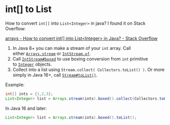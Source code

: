 # int[] to List

How to convert `int[]` into `List<Integer>` in java? I found it on Stack Overflow:

[arrays - How to convert int\[\] into List\<Integer\> in Java? - Stack Overflow](https://stackoverflow.com/questions/1073919/how-to-convert-int-into-listinteger-in-java)

1.  In Java 8+ you can make a stream of your `int` array. Call either [`Arrays.stream`](https://docs.oracle.com/en/java/javase/11/docs/api/java.base/java/util/Arrays.html#stream(int%5B%5D)) or [`IntStream.of`](https://docs.oracle.com/en/java/javase/11/docs/api/java.base/java/util/stream/IntStream.html#of(int...)).
2.  Call [`IntStream#boxed`](https://docs.oracle.com/en/java/javase/11/docs/api/java.base/java/util/stream/IntStream.html#boxed()) to use boxing conversion from `int` primitive to [`Integer`](https://docs.oracle.com/en/java/javase/16/docs/api/java.base/java/lang/Integer.html) objects.
3.  Collect into a list using `Stream.collect( Collectors.toList() )`. Or more simply in Java 16+, call [`Stream#toList()`](https://docs.oracle.com/en/java/javase/16/docs/api/java.base/java/util/stream/Stream.html#toList()).

Example:

```java
int[] ints = {1,2,3};
List<Integer> list = Arrays.stream(ints).boxed().collect(Collectors.toList());
```

In Java 16 and later:

```java
List<Integer> list = Arrays.stream(ints).boxed().toList();
```